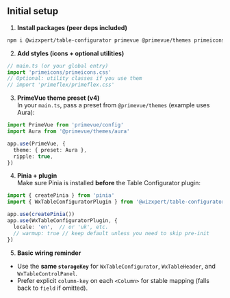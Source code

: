 ## Initial setup

1) **Install packages (peer deps included)**
```bash
npm i @wizxpert/table-configurator primevue @primevue/themes primeicons pinia
```

2) **Add styles (icons + optional utilities)**
```ts
// main.ts (or your global entry)
import 'primeicons/primeicons.css'
// Optional: utility classes if you use them
// import 'primeflex/primeflex.css'
```

3) **PrimeVue theme preset (v4)**  
   In your `main.ts`, pass a preset from `@primevue/themes` (example uses Aura):
```ts
import PrimeVue from 'primevue/config'
import Aura from '@primevue/themes/aura'

app.use(PrimeVue, {
  theme: { preset: Aura },
  ripple: true,
})
```

4) **Pinia + plugin**  
   Make sure Pinia is installed **before** the Table Configurator plugin:
```ts
import { createPinia } from 'pinia'
import { WxTableConfiguratorPlugin } from '@wizxpert/table-configurator'

app.use(createPinia())
app.use(WxTableConfiguratorPlugin, {
  locale: 'en',  // or 'uk', etc.
  // warmup: true // keep default unless you need to skip pre-init
})
```

5) **Basic wiring reminder**
- Use the **same `storageKey`** for `WxTableConfigurator`, `WxTableHeader`, and `WxTableControlPanel`.
- Prefer explicit `column-key` on each `<Column>` for stable mapping (falls back to `field` if omitted).
